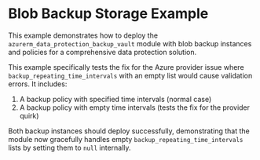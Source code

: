 # Blob Backup Storage Example

This example demonstrates how to deploy the `azurerm_data_protection_backup_vault` module with blob backup instances and policies for a comprehensive data protection solution.

This example specifically tests the fix for the Azure provider issue where `backup_repeating_time_intervals` with an empty list would cause validation errors. It includes:

1. A backup policy with specified time intervals (normal case)
2. A backup policy with empty time intervals (tests the fix for the provider quirk)

Both backup instances should deploy successfully, demonstrating that the module now gracefully handles empty `backup_repeating_time_intervals` lists by setting them to `null` internally.
